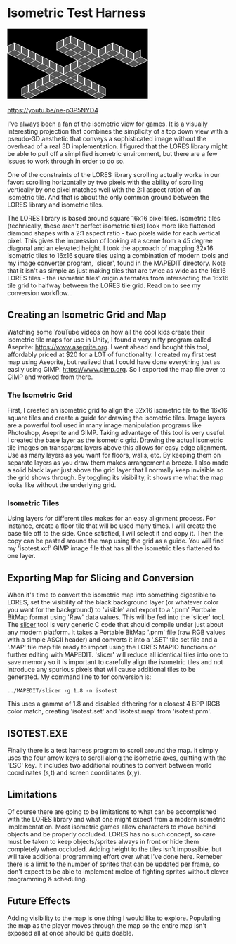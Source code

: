 # Isometric Test Harness

![ISOTEST](isotest.png)

https://youtu.be/ne-p3P5NYD4

I've always been a fan of the isometric view for games. It is a visually interesting projection that combines the simplicity of a top down view with a pseudo-3D aesthetic that conveys a sophisticated image without the overhead of a real 3D implementation. I figured that the LORES library might be able to pull off a simplified isometric environment, but there are a few issues to work through in order to do so.

One of the constraints of the LORES library scrolling actually works in our favor: scrolling horizontally by two pixels with the ability of scrolling vertically by one pixel matches well with the 2:1 aspect ration of an isometric tile. And that is about the only common ground between the LORES library and isometric tiles.

The LORES library is based around square 16x16 pixel tiles. Isometric tiles (technically, these aren't perfect isometric tiles) look more like flattened diamond shapes with a 2:1 aspect ratio - two pixels wide for each vertical pixel. This gives the impression of looking at a scene from a 45 degree diagonal and an elevated height. I took the approach of mapping 32x16 isometric tiles to 16x16 square tiles using a combination of modern tools and my image converter program, 'slicer', found in the MAPEDIT directory. Note that it isn't as simple as just making tiles that are twice as wide as the 16x16 LORES tiles - the isometric tiles' origin alternates from intersecting the 16x16 tile grid to halfway between the LORES tile grid. Read on to see my conversion workflow...

## Creating an Isometric Grid and Map

Watching some YouTube videos on how all the cool kids create their isometric tile maps for use in Unity, I found a very nifty program called Aseprite: https://www.aseprite.org. I went ahead and bought this tool, affordably priced at $20 for a LOT of functionality. I created my first test map using Aseprite, but realized that I could have done everything just as easily using GIMP: https://www.gimp.org. So I exported the map file over to GIMP and worked from there.

### The Isometric Grid

First, I created an isometric grid to align the 32x16 isometric tile to the 16x16 square tiles and create a guide for drawing the isometric tiles. Image layers are a powerful tool used in many image manipulation programs like Photoshop, Aseprite and GIMP. Taking advantage of this tool is very useful. I created the base layer as the isometric grid. Drawing the actual isometric tile images on transparent layers above this allows for easy edge alignment. Use as many layers as you want for floors, walls, etc. By keeping them on separate layers as you draw them makes arrangement a breeze. I also made a solid black layer just above the grid layer that I normally keep invisible so the grid shows through. By toggling its visibility, it shows me what the map looks like without the underlying grid.

### Isometric Tiles

Using layers for different tiles makes for an easy alignment process. For instance, create a floor tile that will be used many times. I will create the base tile off to the side. Once satisfied, I will select it and copy it. Then the copy can be pasted around the map using the grid as a guide. You will find my 'isotest.xcf' GIMP image file that has all the isometric tiles flattened to one layer.

## Exporting Map for Slicing and Conversion

When it's time to convert the isometric map into something digestible to LORES, set the visibility of the black background layer (or whatever color you want for the background) to 'visible' and export to a '.pnm' Portbale BitMap format using 'Raw' data values. This will be fed into the 'slicer' tool. The [slicer](../MAPEDIT/slicer.c) tool is very generic C code that should compile under just about any modern platform. It takes a Portable BitMap '.pnm' file (raw RGB values with a simple ASCII header) and converts it into a '.SET' tile set file and a '.MAP' tile map file ready to import using the LORES MAPIO functions or further editing with MAPEDIT. 'slicer' will reduce all identical tiles into one to save memory so it is important to carefully align the isometric tiles and not introduce any spurious pixels that will cause additional tiles to be generated. My command line to for conversion is:

    ../MAPEDIT/slicer -g 1.8 -n isotest

This uses a gamma of 1.8 and disabled dithering for a closest 4 BPP IRGB color match, creating 'isotest.set' and 'isotest.map' from 'isotest.pnm'.

## ISOTEST.EXE

Finally there is a test harness program to scroll around the map. It simply uses the four arrow keys to scroll along the isometric axes, quitting with the 'ESC' key. It includes two additional routines to convert between world coordinates (s,t) and screen coordinates (x,y).

## Limitations

Of course there are going to be limitations to what can be accomplished with the LORES library and what one might expect from a modern isometric implementation. Most isometric games allow characters to move behind objects and be properly occluded. LORES has no such concept, so care must be taken to keep objects/sprites always in front or hide them completely when occluded. Adding height to the tiles isn't impossible, but will take additional programming effort over what I've done here. Remeber there is a limit to the number of sprites that can be updated per frame, so don't expect to be able to implement melee of fighting sprites without clever programming & scheduling.

## Future Effects

Adding visibility to the map is one thing I would like to explore. Populating the map as the player moves through the map so the entire map isn't exposed all at once should be quite doable.
